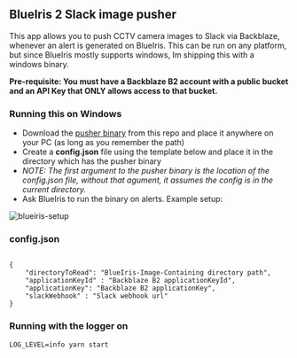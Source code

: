 ## BlueIris 2 Slack image pusher

This app allows you to push CCTV camera images to Slack via Backblaze, whenever an alert is generated on BlueIris.
This can be run on any platform, but since BlueIris mostly supports windows, Im shipping this with a windows binary.

**Pre-requisite: You must have a Backblaze B2 account with a public bucket and an API Key that ONLY allows access to that bucket.**

### Running this on Windows

- Download the [pusher binary](https://github.com/fifthsegment/blueiris2slack-image-pusher/blob/main/blueiris2Slack.pusher.app.exe) from this repo and place it anywhere on your PC (as long as you remember the path)
- Create a **config.json** file using the template below and place it in the directory which has the pusher binary
- _NOTE: The first argument to the pusher binary is the location of the config.json file, without that agument, it assumes the config is in the current directory._
- Ask BlueIris to run the binary on alerts. Example setup:

![blueiris-setup](https://user-images.githubusercontent.com/5513549/187025589-368368d5-18d5-45ed-b1c0-082e11848d12.PNG)

### config.json

```

{
    "directoryToRead": "BlueIris-Image-Containing directory path",
    "applicationKeyId" : "Backblaze B2 applicationKeyId",
    "applicationKey": "Backblaze B2 applicationKey",
    "slackWebhook" : "Slack webhook url"
}

```

### Running with the logger on

```
LOG_LEVEL=info yarn start
```
